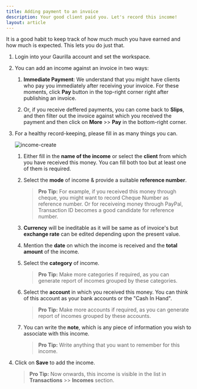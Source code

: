 ```yaml
---
title: Adding payment to an invoice
description: Your good client paid you. Let's record this income!
layout: article
---
```

It is a good habit to keep track of how much much you have earned and how much is expected. This lets you do just that.

1. Login into your Gaurilla account and set the workspace.

2. You can add an income against an invoice in two ways:

	1. **Immediate Payment**: We understand that you might have clients who pay you immediately after receiving your invoice. For these moments, click **Pay** button in the top-right corner right after publishing an invoice.

	2. Or, if you receive deffered payments, you can come back to **Slips**, and then filter out the invoice against which you received the payment and then click on **More** >> **Pay** in the bottom-right corner.

3. For a healthy record-keeping, please fill in as many things you can.

	![income-create]({{site.url}}/images/income/income-create.png)

	1. Either fill in the **name of the income** or select the **client** from which you have received this money. You can fill both too but at least one of them is required.

	2. Select the **mode** of income & provide a suitable **reference number**.

		> **Pro Tip:** For example, if you received this money through cheque, you might want to record Cheque Number as reference number. Or for receiveing money through PayPal, Transaction ID becomes a good candidate for reference number.

	3. **Currency** will be ineditable as it will be same as of invoice's but **exchange rate** can be edited depending upon the present value.

	4. Mention the **date** on which the income is received and the **total amount** of the income.

	5. Select the **category** of income.

		> **Pro Tip:** Make more categories if required, as you can generate report of incomes grouped by these categories.

	6. Select the **account** in which you received this money. You can think of this account as your bank accounts or the "Cash In Hand".
	
		> **Pro Tip:** Make more accounts if required, as you can generate report of incomes grouped by these accounts.	

	7. You can write the **note**, which is any piece of information you wish to associate with this income.

		> **Pro Tip:** Write anything that you want to remember for this income.

4. Click on **Save** to add the income.

	> **Pro Tip:** Now onwards, this income is visible in the list in **Transactions** >> **Incomes** section.